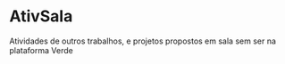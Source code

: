 # AtivSala
Atividades de outros trabalhos, e projetos propostos em sala sem ser na plataforma Verde
